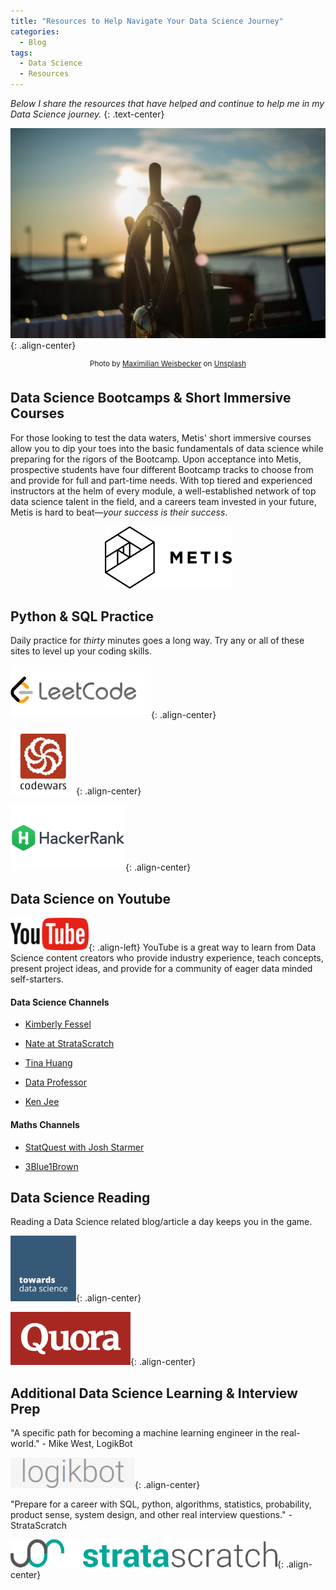 ```yaml
---
title: "Resources to Help Navigate Your Data Science Journey"
categories:
  - Blog
tags:
  - Data Science
  - Resources
---
```

*Below I share the resources that have helped and continue to help me in my Data Science journey.*
{: .text-center}

![image-center](/assets/images/jump_start/sailing.jpg){: .align-center}
<center><sup>Photo by <a href="https://unsplash.com/@maxweisbecker?utm_source=unsplash&utm_medium=referral&utm_content=creditCopyText">Maximilian Weisbecker</a> on <a href="https://unsplash.com/?utm_source=unsplash&utm_medium=referral&utm_content=creditCopyText">Unsplash</a></sup></center>  

## Data Science Bootcamps & Short Immersive Courses  

For those looking to test the data waters, Metis' short immersive courses allow you to dip your toes into the basic fundamentals of data science while preparing for the rigors of the Bootcamp. Upon acceptance into Metis, prospective students have four different Bootcamp tracks to choose from and provide for full and part-time needs. With top tiered and experienced instructors at the helm of every module, a well-established network of top data science talent in the field, and a careers team invested in your future, Metis is hard to beat—*your success is their success*.  

[<p align="center"><img src="/assets/images/metis.png"></p>  ](https://www.thisismetis.com/)  

## Python & SQL Practice  

Daily practice for *thirty* minutes goes a long way. Try any or all of these sites to level up your coding skills.

[<img src="/assets/images/jump_start/leetcode.png">](https://leetcode.com/){: .align-center}  

[<img src="/assets/images/jump_start/codewars.png">](https://www.codewars.com/){: .align-center}  

[<img src="/assets/images/jump_start/hackerrank.png">](https://www.hackerrank.com/){: .align-center}  

## Data Science on Youtube

![image-left](/assets/images/jump_start/youtube.png){: .align-left} YouTube is a great way to learn from Data Science content creators who provide industry experience, teach concepts, present project ideas, and provide for a community of eager data minded self-starters. 

#### Data Science Channels 

- [Kimberly Fessel](https://www.youtube.com/c/kimberlyfessel)

- [Nate at StrataScratch](https://www.youtube.com/channel/UCW8Ews7tdKKkBT6GdtQaXvQ)

- [Tina Huang](https://www.youtube.com/c/TinaHuang1)

- [Data Professor](https://www.youtube.com/c/DataProfessor)

- [Ken Jee](https://www.youtube.com/c/KenJee1) 

#### Maths Channels 

- [StatQuest with Josh Starmer](https://www.youtube.com/c/joshstarmer)

- [3Blue1Brown](https://www.youtube.com/c/3blue1brown)  

## Data Science Reading  

Reading a Data Science related blog/article a day keeps you in the game.  

[<img src="/assets/images/jump_start/tds.png">](https://towardsdatascience.com/){: .align-center}  

[<img src="/assets/images/jump_start/quora.png">](https://www.quora.com/){: .align-center}  

## Additional Data Science Learning & Interview Prep  

"A specific path for becoming a machine learning engineer in the real-world." - Mike West, LogikBot  

[<img src="/assets/images/jump_start/logikbot.png">](https://www.logikbot.com/){: .align-center}  

"Prepare for a career with SQL, python, algorithms, statistics, probability, product sense, system design, and other real interview questions." - StrataScratch  

[<img src="/assets/images/jump_start/stratascratch.png">](https://www.stratascratch.com/){: .align-center}  
